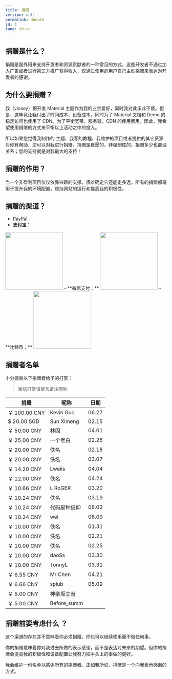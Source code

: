 ```yaml
---
title: 捐赠
version: null
permalink: donate
id: 1
lang: zh-cn
---
```

## 捐赠是什么？

捐赠是国外用来支持开发者和资源贡献者的一种常见的方式。这些开发者不通过加入广告或者进行第三方推广获得收入，仅通过使用的用户自己主动捐赠来表达对开发者的感谢。

## 为什么要捐赠？

我（viosey）把开发 Material 主题作为我的业余爱好，同时我对此乐此不疲。但是，这毕竟让我付出了时间成本、设备成本，同时为了 Material 文档和 Demo 的稳定访问也使用了 CDN。为了平衡宽带，服务器，CDN 的使用费用，因此，我希望使用捐赠的方式来平衡以上活动之中的投入。

所以如果您觉得我制作的 主题、我写的教程、我维护的项目或者提供的其它资源对你有帮助，您可以对我进行捐赠。捐赠是自愿的，非强制性的，捐赠多少也都没关系；您的支持就是对我最大的支持！

## 捐赠的作用？

当一个非盈利项目仅仅依靠兴趣的支撑，很难确定它还能走多远。所有的捐赠都将用于提升我的环境配置，维持网站的运行和提高我的积极性。 

## 捐赠的渠道？

- [PayPal](https://www.paypal.me/viosey)
- **支付宝：**
<img src="/images/donate/AliPayQR.png" width="180px" height="180px">
- **微信支付：**
<img src="/images/donate/WeChanQR.png" width="180px" height="180px">
- **比特币：**
<img src="/images/donate/BTCQR.png" width="180px" height="180px">

## 捐赠者名单

十分感谢以下捐赠者给予的打赏：
>微信打赏请留言备注昵称

| 捐赠 | 昵称 | 日期 |
| ---- | --- | ---- |
| ￥ 100.00 CNY | Kevin Guo | 06.27 |
| $ 20.00 SGD | Sun Ximeng | 02.15 |
| ￥ 50.00 CNY | 林固 | 04.01 |
| ￥ 25.00 CNY | 一个老白 | 02.26 |
| ￥ 20.00 CNY | 佚名 | 02.18 |
| ￥ 20.00 CNY | 佚名 | 03.07 |
| ￥ 14.20 CNY | Lweiis | 04.04 |
| ￥ 12.00 CNY | 佚名 | 04.24 |
| ￥ 10.66 CNY | L RoGER | 03.20 |
| ￥ 10.24 CNY | 佚名 | 03.19 |
| ￥ 10.24 CNY | 代码是种信仰 | 06.02 |
| ￥ 10.24 CNY | wei | 06.09 |
| ￥ 10.00 CNY | 佚名 | 01.31 |
| ￥ 10.00 CNY | 佚名 | 02.21 |
| ￥ 10.00 CNY | 佚名 | 02.25 |
| ￥ 10.00 CNY | daoSs | 03.30 |
| ￥ 10.00 CNY | TonnyL | 03.31 |
| ￥ 6.55 CNY | Mr.Chen | 04.21 |
| ￥ 6.66 CNY | splub | 05.09 |
| ￥ 5.00 CNY | 神楽坂立音 |
| ￥ 5.00 CNY | Before_summ |

## 捐赠前要考虑什么 ？

这个渠道的存在并不意味着你必须捐赠。你也可以继续使用而不做任何事。

你的捐赠意味着你对我过去所做的表示感谢，而不是表达对未来的期望。但你的捐赠会提高我的积极性和设备配置让我努力把手头上的事做的更好。

我会维护一份名单以感谢所有的捐赠者。正如我所说，捐赠是一个向我表示感谢的方式。